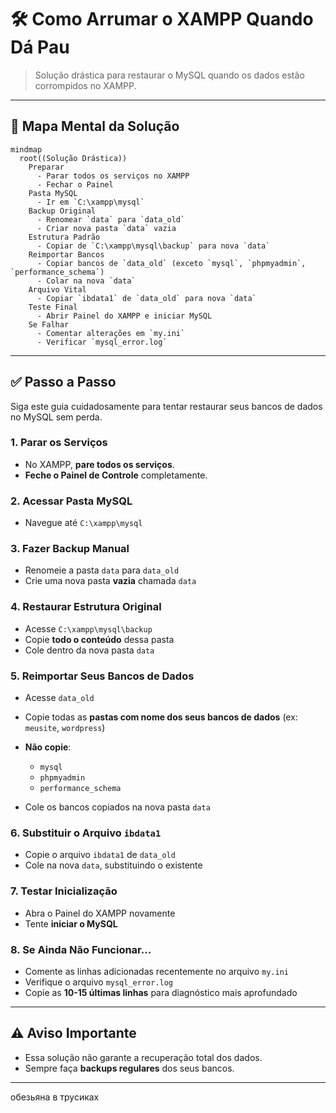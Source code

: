 # 🛠 Como Arrumar o XAMPP Quando Dá Pau

> Solução drástica para restaurar o MySQL quando os dados estão corrompidos no XAMPP.

---

## 🧠 Mapa Mental da Solução

```mermaid
mindmap
  root((Solução Drástica))
    Preparar
      - Parar todos os serviços no XAMPP
      - Fechar o Painel
    Pasta MySQL
      - Ir em `C:\xampp\mysql`
    Backup Original
      - Renomear `data` para `data_old`
      - Criar nova pasta `data` vazia
    Estrutura Padrão
      - Copiar de `C:\xampp\mysql\backup` para nova `data`
    Reimportar Bancos
      - Copiar bancos de `data_old` (exceto `mysql`, `phpmyadmin`, `performance_schema`)
      - Colar na nova `data`
    Arquivo Vital
      - Copiar `ibdata1` de `data_old` para nova `data`
    Teste Final
      - Abrir Painel do XAMPP e iniciar MySQL
    Se Falhar
      - Comentar alterações em `my.ini`
      - Verificar `mysql_error.log`
```

---

## ✅ Passo a Passo

Siga este guia cuidadosamente para tentar restaurar seus bancos de dados no MySQL sem perda.

### 1. Parar os Serviços

* No XAMPP, **pare todos os serviços**.
* **Feche o Painel de Controle** completamente.

### 2. Acessar Pasta MySQL

* Navegue até `C:\xampp\mysql`

### 3. Fazer Backup Manual

* Renomeie a pasta `data` para `data_old`
* Crie uma nova pasta **vazia** chamada `data`

### 4. Restaurar Estrutura Original

* Acesse `C:\xampp\mysql\backup`
* Copie **todo o conteúdo** dessa pasta
* Cole dentro da nova pasta `data`

### 5. Reimportar Seus Bancos de Dados

* Acesse `data_old`
* Copie todas as **pastas com nome dos seus bancos de dados** (ex: `meusite`, `wordpress`)
* **Não copie**:

  * `mysql`
  * `phpmyadmin`
  * `performance_schema`
* Cole os bancos copiados na nova pasta `data`

### 6. Substituir o Arquivo `ibdata1`

* Copie o arquivo `ibdata1` de `data_old`
* Cole na nova `data`, substituindo o existente

### 7. Testar Inicialização

* Abra o Painel do XAMPP novamente
* Tente **iniciar o MySQL**

### 8. Se Ainda Não Funcionar...

* Comente as linhas adicionadas recentemente no arquivo `my.ini`
* Verifique o arquivo `mysql_error.log`
* Copie as **10-15 últimas linhas** para diagnóstico mais aprofundado

---

## ⚠️ Aviso Importante

* Essa solução não garante a recuperação total dos dados.
* Sempre faça **backups regulares** dos seus bancos.

---

обезьяна в трусиках
